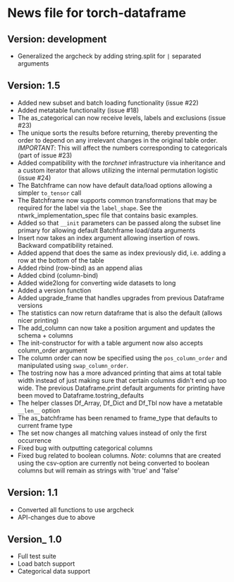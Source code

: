 News file for torch-dataframe
=============================

Version: development
--------------------
* Generalized the argcheck by adding string.split for `|` separated arguments

Version: 1.5
--------------------
* Added new subset and batch loading functionality (issue #22)
* Added metatable functionality (issue #18)
* The as_categorical can now receive levels, labels and exclusions (issue #23)
* The unique sorts the results before returning, thereby preventing the order to
  depend on any irrelevant changes in the original table order. _IMPORTANT_: This
  will affect the numbers corresponding to categoricals (part of issue #23)
* Added compatibility with the *torchnet* infrastructure via inheritance and a custom
  iterator that allows utilizing the internal permutation logistic (issue #24)
* The Batchframe can now have default data/load options allowing a simpler `to_tensor` call
* The Batchframe now supports common transformations that may be required for the label
  via the `label_shape`. See the ntwrk_implementation_spec file that contains basic examples.
* Added so that `__init` parameters can be passed along the subset line primary for
  allowing default Batchframe load/data arguments
* Insert now takes an index argument allowing insertion of rows. Backward compatibility retained.
* Added append that does the same as index previously did, i.e. adding a row at the bottom of the table
* Added rbind (row-bind) as an append alias
* Added cbind (column-bind)
* Added wide2long for converting wide datasets to long
* Added a version function
* Added upgrade_frame that handles upgrades from previous Dataframe versions
* The statistics can now return dataframe that is also the default (allows nicer printing)
* The add_column can now take a position argument and updates the schema + columns
* The init-constructor for with a table argument now also accepts column_order argument
* The column order can now be specified using the `pos_column_order` and manipulated
  using `swap_column_order`.
* The tostring now has a more advanced printing that aims at total table width
  instead of just making sure that certain columns didn't end up too wide.
  The previous Dataframe.print default arguments for printing have been moved to
  Dataframe.tostring_defaults
* The helper classes Df_Array, Df_Dict and Df_Tbl now have a metatable `__len__` option
* The as_batchframe has been renamed to frame_type that defaults to current frame type
* The set now changes all matching values instead of only the first occurrence
* Fixed bug with outputting categorical columns
* Fixed bug related to boolean columns. *Note*: columns that are created using the
  csv-option are currently not being converted to boolean columns but will remain
  as strings with 'true' and 'false'

Version: 1.1
-----------
* Converted all functions to use argcheck
* API-changes due to above

Version_ 1.0
-----------
* Full test suite
* Load batch support
* Categorical data support
